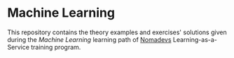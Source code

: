 # Machine Learning

This repository contains the theory examples and exercises' solutions given during the *Machine Learning* learning path of [Nomadevs](https://nomadevs.com) Learning-as-a-Service training program.
